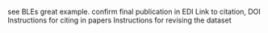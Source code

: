 see BLEs great example.
confirm final publication in EDI
Link to citation, DOI
Instructions for citing in papers
Instructions for revising the dataset
